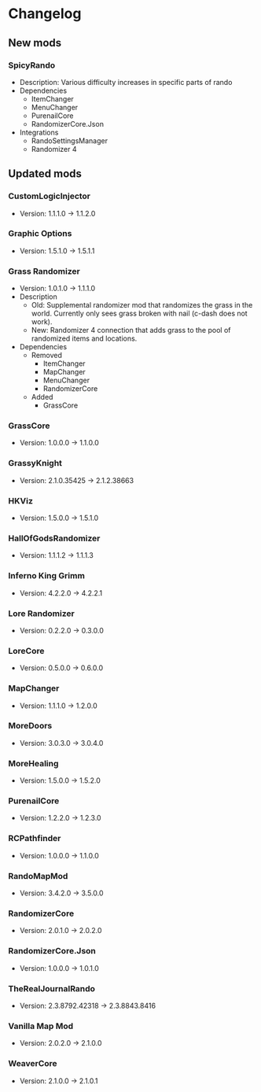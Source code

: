 # Changelog


## New mods

### SpicyRando

- Description: Various difficulty increases in specific parts of rando
- Dependencies
  + ItemChanger
  + MenuChanger
  + PurenailCore
  + RandomizerCore.Json
- Integrations
  + RandoSettingsManager
  + Randomizer 4


## Updated mods

### CustomLogicInjector

- Version: 1.1.1.0 -> 1.1.2.0

### Graphic Options

- Version: 1.5.1.0 -> 1.5.1.1

### Grass Randomizer

- Version: 1.0.1.0 -> 1.1.1.0
- Description
  + Old: Supplemental randomizer mod that randomizes the grass in the world. Currently only sees grass broken with nail (c-dash does not work).
  + New: Randomizer 4 connection that adds grass to the pool of randomized items and locations.
- Dependencies
  + Removed
    - ItemChanger
    - MapChanger
    - MenuChanger
    - RandomizerCore
  + Added
    - GrassCore

### GrassCore

- Version: 1.0.0.0 -> 1.1.0.0

### GrassyKnight

- Version: 2.1.0.35425 -> 2.1.2.38663

### HKViz

- Version: 1.5.0.0 -> 1.5.1.0

### HallOfGodsRandomizer

- Version: 1.1.1.2 -> 1.1.1.3

### Inferno King Grimm

- Version: 4.2.2.0 -> 4.2.2.1

### Lore Randomizer

- Version: 0.2.2.0 -> 0.3.0.0

### LoreCore

- Version: 0.5.0.0 -> 0.6.0.0

### MapChanger

- Version: 1.1.1.0 -> 1.2.0.0

### MoreDoors

- Version: 3.0.3.0 -> 3.0.4.0

### MoreHealing

- Version: 1.5.0.0 -> 1.5.2.0

### PurenailCore

- Version: 1.2.2.0 -> 1.2.3.0

### RCPathfinder

- Version: 1.0.0.0 -> 1.1.0.0

### RandoMapMod

- Version: 3.4.2.0 -> 3.5.0.0

### RandomizerCore

- Version: 2.0.1.0 -> 2.0.2.0

### RandomizerCore.Json

- Version: 1.0.0.0 -> 1.0.1.0

### TheRealJournalRando

- Version: 2.3.8792.42318 -> 2.3.8843.8416

### Vanilla Map Mod

- Version: 2.0.2.0 -> 2.1.0.0

### WeaverCore

- Version: 2.1.0.0 -> 2.1.0.1

